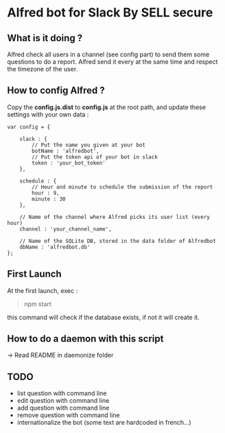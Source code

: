 # Alfred bot for Slack By SELL secure


## What is it doing ?
Alfred check all users in a channel (see config part) to send them some questions to do a report. Alfred send it every at the same time and respect the timezone of the user.


## How to config Alfred ?
Copy the **config.js.dist** to **config.js** at the root path, and update these settings with your own data :
```
var config = {

    slack : {
        // Put the name you given at your bot
        botName : 'alfredbot',
        // Put the token api of your bot in slack
        token : 'your_bot_token'
    },

    schedule : {
        // Hour and minute to schedule the submission of the report
        hour : 9,
        minute : 30
    },

    // Name of the channel where Alfred picks its user list (every hour)
    channel : 'your_channel_name',

    // Name of the SQLite DB, stored in the data folder of Alfredbot
    dbName : 'alfredbot.db'
};
```


## First Launch
At the first launch, exec :
>npm start

this command will check if the database exists, if not it will create it.


## How to do a daemon with this script
-> Read README in daemonize folder


## TODO
- list question with command line
- edit question with command line
- add question with command line
- remove question with command line
- internationalize the bot (some text are hardcoded in french...)
